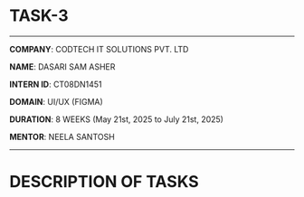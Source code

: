 # TASK-3
---

**COMPANY**: CODTECH IT SOLUTIONS PVT. LTD

**NAME**: DASARI SAM ASHER

**INTERN ID**: CT08DN1451

**DOMAIN**: UI/UX (FIGMA)

**DURATION**: 8 WEEKS (May 21st, 2025 to July 21st, 2025)

**MENTOR**: NEELA SANTOSH

---

# DESCRIPTION OF TASKS
